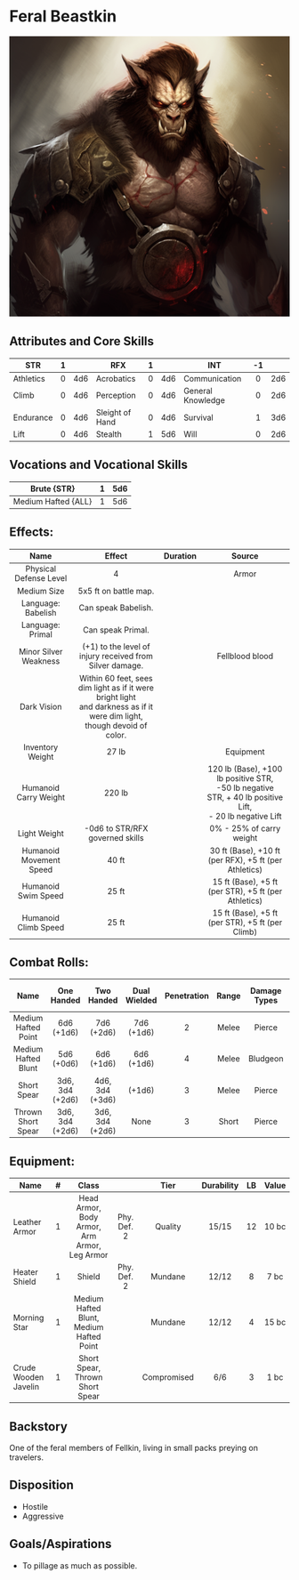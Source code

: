 # Feral Beastkin

![alt_text](FeralBeastkin.png)

## Attributes and Core Skills

| STR       | 1 |    | RFX             | 1 |    | INT               | -1 |    |
| --------- | :-: | :-: | --------------- | :-: | :-: | ----------------- | :-: | :-: |
| Athletics | 0 | 4d6 | Acrobatics      | 0 | 4d6 | Communication     | 0 | 2d6 |
| Climb     | 0 | 4d6 | Perception      | 0 | 4d6 | General Knowledge | 0 | 2d6 |
| Endurance | 0 | 4d6 | Sleight of Hand | 0 | 4d6 | Survival          | 1 | 3d6 |
| Lift      | 0 | 4d6 | Stealth         | 1 | 5d6 | Will              | 0 | 2d6 |

## Vocations and Vocational Skills

| Brute {STR}         | 1 | 5d6 |
| ------------------- | :-: | :-: |
| Medium Hafted {ALL} | 1 | 5d6 |

## Effects:

|          Name          |                                                            Effect                                                            | Duration |                                                       Source                                                       |
| :---------------------: | :--------------------------------------------------------------------------------------------------------------------------: | :------: | :-----------------------------------------------------------------------------------------------------------------: |
| Physical Defense Level |                                                              4                                                              |          |                                                        Armor                                                        |
|       Medium Size       |                                                    5x5 ft on battle map.                                                    |          |                                                                                                                    |
|   Language: Babelish   |                                                     Can speak Babelish.                                                     |          |                                                                                                                    |
|    Language: Primal    |                                                      Can speak Primal.                                                      |          |                                                                                                                    |
|  Minor Silver Weakness  |                                   (+1) to the level of injury received from Silver damage.                                   |          |                                                   Fellblood blood                                                   |
|       Dark Vision       | Within 60 feet, sees dim light as if it were bright light<br />and darkness as if it were dim light, though devoid of color. |          |                                                                                                                    |
|    Inventory Weight    |                                                            27 lb                                                            |          |                                                      Equipment                                                      |
|  Humanoid Carry Weight  |                                                            220 lb                                                            |          | 120 lb (Base), +100 lb positive STR,<br />-50 lb negative STR, + 40 lb positive Lift,<br />- 20 lb negative Lift |
|      Light Weight      |                                               -0d6 to STR/RFX governed skills                                               |          |                                              0% - 25% of carry weight                                              |
| Humanoid Movement Speed |                                                            40 ft                                                            |          |                                30 ft (Base), +10 ft (per RFX), +5 ft (per Athletics)                                |
|   Humanoid Swim Speed   |                                                            25 ft                                                            |          |                                15 ft (Base), +5 ft (per STR), +5 ft (per Athletics)                                |
|  Humanoid Climb Speed  |                                                            25 ft                                                            |          |                                  15 ft (Base), +5 ft (per STR), +5 ft (per Climb)                                  |

## Combat Rolls:

|        Name        |   One<br />Handed   |   Two<br />Handed   | Dual<br />Wielded | Penetration | Range | Damage<br />Types | Engageable<br />Opponents | Area Of<br />Effect | Resource<br />Class |
| :-----------------: | :------------------: | :------------------: | :---------------: | :---------: | :---: | :---------------: | :-----------------------: | :-----------------: | :-----------------: |
| Medium Hafted Point |   6d6<br />(+1d6)   |   7d6<br />(+2d6)   |  7d6<br />(+1d6)  |      2      | Melee |      Pierce      |           Rapid           |        None        |        None        |
| Medium Hafted Blunt |   5d6<br />(+0d6)   |   6d6<br />(+1d6)   |  6d6<br />(+1d6)  |      4      | Melee |     Bludgeon     |           Rapid           |        None        |        None        |
|     Short Spear     | 3d6, 3d4<br />(+2d6) | 4d6, 3d4<br />(+3d6) |      (+1d6)      |      3      | Melee |      Pierce      |        Spear Rapid        |        None        |        None        |
| Thrown Short Spear | 3d6, 3d4<br />(+2d6) | 3d6, 3d4<br />(+2d6) |       None       |      3      | Short |      Pierce      |         Standard         |        None        |        None        |

## Equipment:

| Name                 | # |                    Class                    |            |    Tier    | Durability | LB | Value |
| -------------------- | :-: | :------------------------------------------: | :---------: | :---------: | :--------: | :-: | :---: |
| Leather Armor        | 1 | Head Armor, Body Armor, Arm Armor, Leg Armor | Phy. Def. 2 |   Quality   |   15/15   | 12 | 10 bc |
| Heater Shield        | 1 |                    Shield                    | Phy. Def. 2 |   Mundane   |   12/12   | 8 | 7 bc |
| Morning Star         | 1 |   Medium Hafted Blunt, Medium Hafted Point   |            |   Mundane   |   12/12   | 4 | 15 bc |
| Crude Wooden Javelin | 1 |       Short Spear, Thrown Short Spear       |            | Compromised |    6/6    | 3 | 1 bc |

## Backstory

One of the feral members of Fellkin, living in small packs preying on travelers.

## Disposition

- Hostile
- Aggressive

## Goals/Aspirations

- To pillage as much as possible.
